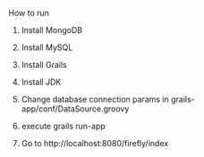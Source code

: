 How to run
 
1. Install MongoDB

2. Install MySQL

3. Install Grails

4. Install JDK

5. Change database connection params in grails-app/conf/DataSource.groovy

6. execute grails run-app

7. Go to http://localhost:8080/firefly/index
